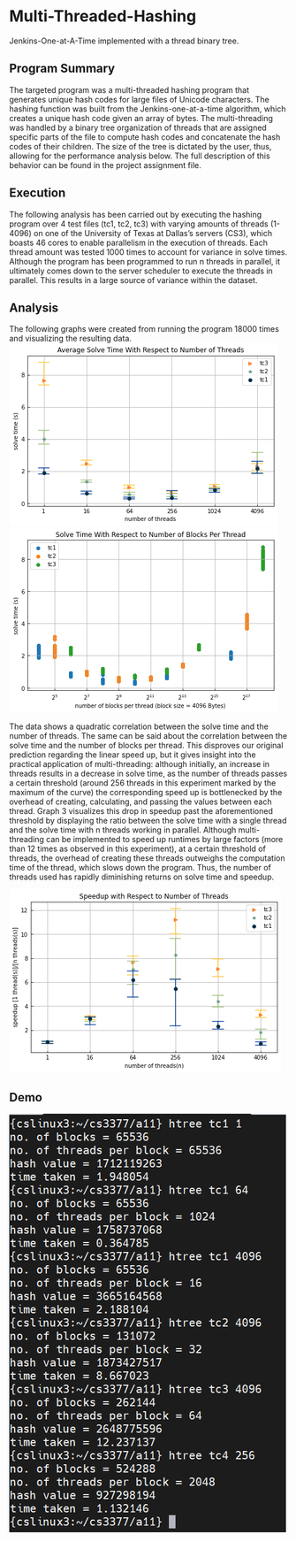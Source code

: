 
# Multi-Threaded-Hashing

Jenkins-One-at-A-Time implemented with a thread binary tree.


## Program Summary
The targeted program was a multi-threaded hashing program that generates unique hash codes for large files of Unicode characters. The hashing function was built from the Jenkins-one-at-a-time algorithm, which creates a unique hash code given an array of bytes. The multi-threading was handled by a binary tree organization of threads that are assigned specific parts of the file to compute hash codes and concatenate the hash codes of their children. The size of the tree is dictated by the user, thus, allowing for the performance analysis below. The full description of this behavior can be found in the project assignment file. 
## Execution
The following analysis has been carried out by executing the hashing program over 4 test files (tc1, tc2, tc3) with varying amounts of threads (1-4096) on one of the University of Texas at Dallas’s servers (CS3), which boasts 46 cores to enable parallelism in the execution of threads. Each thread amount was tested 1000 times to account for variance in solve times. Although the program has been programmed to run n threads in parallel, it ultimately comes down to the server scheduler to execute the threads in parallel. This results in a large source of variance within the dataset.
## Analysis
The following graphs were created from running the program 18000 times and visualizing the resulting data.
![Console Image](./graph1.png?raw=true)
![Console Image](./graph2.png?raw=true)

The data shows a quadratic correlation between the solve time and the number of threads. The same can be said about the correlation between the solve time and the number of blocks per thread. This disproves our original prediction regarding the linear speed up, but it gives insight into the practical application of multi-threading: although initially, an increase in threads results in a decrease in solve time, as the number of threads passes a certain threshold (around 256 threads in this experiment marked by the maximum of the curve) the corresponding speed up is bottlenecked by the overhead of creating, calculating, and passing the values between each thread. Graph 3 visualizes this drop in speedup past the aforementioned threshold by displaying the ratio between the solve time with a single thread and the solve time with n threads working in parallel.
Although multi-threading can be implemented to speed up runtimes by large factors (more than 12 times as observed in this experiment), at a certain threshold of threads, the overhead of creating these threads outweighs the computation time of the thread, which slows down the program. Thus, the number of threads used has rapidly diminishing returns on solve time and speedup. 

![Console Image](./graph3.png?raw=true)
## Demo

![Console Image](./a11_1.png?raw=true)
